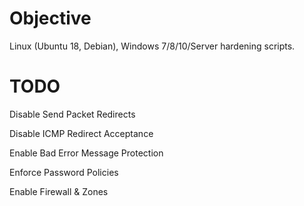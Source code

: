 
# Objective
Linux (Ubuntu 18, Debian), Windows 7/8/10/Server hardening scripts.

# TODO
Disable Send Packet Redirects

Disable ICMP Redirect Acceptance

Enable Bad Error Message Protection

Enforce Password Policies

Enable Firewall & Zones
